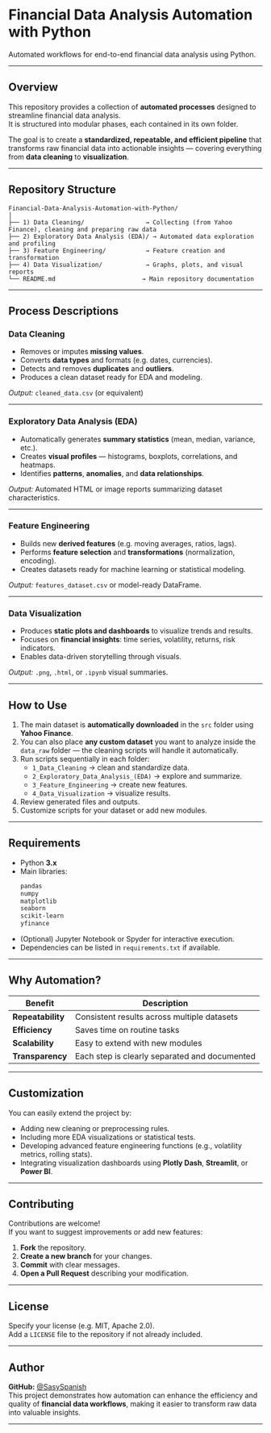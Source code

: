 # Financial Data Analysis Automation with Python
Automated workflows for end-to-end financial data analysis using Python.

---

## Overview
This repository provides a collection of **automated processes** designed to streamline financial data analysis.  
It is structured into modular phases, each contained in its own folder.  

The goal is to create a **standardized, repeatable, and efficient pipeline** that transforms raw financial data into actionable insights — covering everything from **data cleaning** to **visualization**.

---

## Repository Structure

```
Financial-Data-Analysis-Automation-with-Python/
│
├── 1) Data Cleaning/                 → Collecting (from Yahoo Finance), cleaning and preparing raw data
├── 2) Exploratory Data Analysis (EDA)/ → Automated data exploration and profiling
├── 3) Feature Engineering/           → Feature creation and transformation
├── 4) Data Visualization/            → Graphs, plots, and visual reports
└── README.md                        → Main repository documentation
```

---

## Process Descriptions

### Data Cleaning
- Removes or imputes **missing values**.  
- Converts **data types** and formats (e.g. dates, currencies).  
- Detects and removes **duplicates** and **outliers**.  
- Produces a clean dataset ready for EDA and modeling.  

*Output:* `cleaned_data.csv` (or equivalent)

---

### Exploratory Data Analysis (EDA)
- Automatically generates **summary statistics** (mean, median, variance, etc.).  
- Creates **visual profiles** — histograms, boxplots, correlations, and heatmaps.  
- Identifies **patterns**, **anomalies**, and **data relationships**.  

*Output:* Automated HTML or image reports summarizing dataset characteristics.

---

### Feature Engineering
- Builds new **derived features** (e.g. moving averages, ratios, lags).  
- Performs **feature selection** and **transformations** (normalization, encoding).  
- Creates datasets ready for machine learning or statistical modeling.  

*Output:* `features_dataset.csv` or model-ready DataFrame.

---

### Data Visualization
- Produces **static plots and dashboards** to visualize trends and results.  
- Focuses on **financial insights**: time series, volatility, returns, risk indicators.  
- Enables data-driven storytelling through visuals.  

*Output:* `.png`, `.html`, or `.ipynb` visual summaries.

---

## How to Use

1. The main dataset is **automatically downloaded** in the `src` folder using **Yahoo Finance**.
2. You can also place **any custom dataset** you want to analyze inside the `data_raw` folder — the cleaning scripts will handle it automatically.  
3. Run scripts sequentially in each folder:
   - `1_Data_Cleaning` → clean and standardize data.  
   - `2_Exploratory_Data_Analysis_(EDA)` → explore and summarize.  
   - `3_Feature_Engineering` → create new features.  
   - `4_Data_Visualization` → visualize results.  
4. Review generated files and outputs.  
5. Customize scripts for your dataset or add new modules.  

---

## Requirements

- Python **3.x**
- Main libraries:
  ```bash
  pandas
  numpy
  matplotlib
  seaborn
  scikit-learn
  yfinance
  ```
- (Optional) Jupyter Notebook or Spyder for interactive execution.  
- Dependencies can be listed in `requirements.txt` if available.

---

## Why Automation?

| Benefit | Description |
|----------|--------------|
| **Repeatability** | Consistent results across multiple datasets |
| **Efficiency** | Saves time on routine tasks |
| **Scalability** | Easy to extend with new modules |
| **Transparency** | Each step is clearly separated and documented |

---

## Customization

You can easily extend the project by:
- Adding new cleaning or preprocessing rules.  
- Including more EDA visualizations or statistical tests.  
- Developing advanced feature engineering functions (e.g., volatility metrics, rolling stats).  
- Integrating visualization dashboards using **Plotly Dash**, **Streamlit**, or **Power BI**.

---

## Contributing

Contributions are welcome!  
If you want to suggest improvements or add new features:

1. **Fork** the repository.  
2. **Create a new branch** for your changes.  
3. **Commit** with clear messages.  
4. **Open a Pull Request** describing your modification.

---

## License
Specify your license (e.g. MIT, Apache 2.0).  
Add a `LICENSE` file to the repository if not already included.

---

## Author
**GitHub:** [@SasySpanish](https://github.com/SasySpanish)  
This project demonstrates how automation can enhance the efficiency and quality of **financial data workflows**, making it easier to transform raw data into valuable insights.

---
